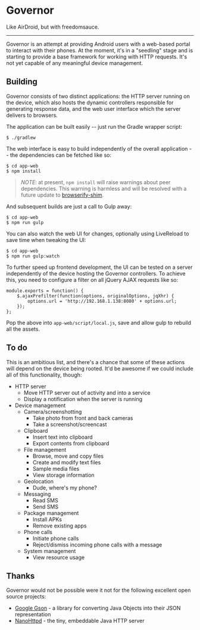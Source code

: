 Governor
========

Like AirDroid, but with freedomsauce.

* * *

Governor is an attempt at providing Android users with a web-based portal to
interact with their phones. At the moment, it's in a "seedling" stage and is
starting to provide a base framework for working with HTTP requests. It's not
yet capable of any meaningful device management.

Building
--------

Governor consists of two distinct applications: the HTTP server running on the
device, which also hosts the dynamic controllers responsible for generating
response data, and the web user interface which the server delivers to
browsers.

The application can be built easily -- just run the Gradle wrapper script:

    $ ./gradlew

The web interface is easy to build independently of the overall application --
the dependencies can be fetched like so:

    $ cd app-web
    $ npm install

> *NOTE*: at present, ```npm install``` will raise warnings about peer
> dependencies. This warning is harmless and will be resolved with a future
> update to [browserify-shim](https://github.com/thlorenz/browserify-shim).

And subsequent builds are just a call to Gulp away:

    $ cd app-web
    $ npm run gulp

You can also watch the web UI for changes, optionally using LiveReload to save
time when tweaking the UI:

    $ cd app-web
    $ npm run gulp:watch

To further speed up frontend development, the UI can be tested on a server
independently of the device hosting the Governor controllers. To achieve this,
you need to configure a filter on all jQuery AJAX requests like so:

    module.exports = function() {
        $.ajaxPrefilter(function(options, originalOptions, jqXhr) {
            options.url = 'http://192.168.1.138:8080' + options.url;
        });
    };

Pop the above into ```app-web/script/local.js```, save and allow gulp to
rebuild all the assets.

To do
-----

This is an ambitious list, and there's a chance that some of these actions
will depend on the device being rooted. It'd be awesome if we could include all
of this functionality, though:

* HTTP server
    * Move HTTP server out of activity and into a service
    * Display a notification when the server is running
* Device management
    * Camera/screenshotting
        * Take photo from front and back cameras
        * Take a screenshot/screencast
    * Clipboard
        * Insert text into clipboard
        * Export contents from clipboard
    * File management
        * Browse, move and copy files
        * Create and modify text files
        * Sample media files
        * View storage information
    * Geolocation
        * Dude, where's my phone?
    * Messaging
        * Read SMS
        * Send SMS
    * Package management
        * Install APKs
        * Remove existing apps
    * Phone calls
        * Initiate phone calls
        * Reject/dismiss incoming phone calls with a message
    * System management
        * View resource usage

Thanks
------

Governor would not be possible were it not for the following excellent open
source projects:

* [Google Gson](https://code.google.com/p/google-gson/) - a library for converting Java Objects into
  their JSON representation
* [NanoHttpd](https://github.com/NanoHttpd/nanohttpd) - the tiny, embeddable Java HTTP server
